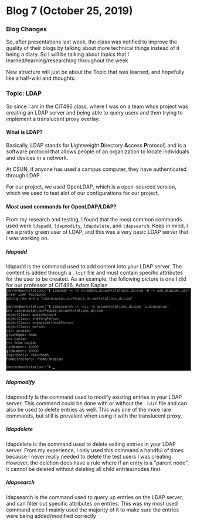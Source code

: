 # Blog 7 (October 25, 2019)

### Blog Changes

So, after presentations last week, the class was notified to improve the quality of their blogs by talking about more technical things instead of it being a diary. So I will be talking about topics that I learned/learning/researching throughout the week 

New structure will just be about the Topic that was learned, and hopefully like a half-wiki and thoughts.

### Topic: LDAP

So since I am in the CIT496 class, where I was on a team whos project was creating an LDAP server and being able to query users and then trying to implement a translucent proxy overlay. 

#### What is LDAP? 

Basically, LDAP stands for **L**ightweight **D**irectory **A**ccess **P**rotocol) and is a software protocol that allows people of an organization to locate individuals and devices in a network.  

At CSUN, if anyone has used a campus computer, they have authenticated through LDAP. 

For our project, we used OpenLDAP, which is a open-sourced version, which we used to test alot of our configurations for our project. 

#### Most used commands for OpenLDAP/LDAP?

From my research and testing, I found that the most common commands used were 
`ldapadd`, `ldapmodify`, `ldapdelete`, and `ldapsearch`.  Keep in mind, I am a pretty green user of LDAP, and this was a very basic LDAP server that I was working on. 

##### ldapadd

ldapadd is the command used to add content into your LDAP server.  The content is added through a `.ldif` file and must contain specific attributes for the user to be created. As an example, the following picture is one I did for our professor of CIT496, Adam Kaplan
![ldapadd](https://github.com/FurenchiFurai/furenchifurai.github.io/blob/master/ldapadd.png?raw=true)

##### ldapmodify

ldapmodify is the command used to modify existing entries in your LDAP server. This command could be done with or without the `.ldif` file and can also be used to delete entries as well.  This was one of the more rare commands, but still is prevalent when using it with the translucent proxy.

##### ldapdelete 

ldapdelete is the command used to delete exiting entries in your LDAP server.  From my experience, I only used this command a handful of times because I never really needed to delete the test users I was creating. However, the deletion does have a rule where if an entry is a "parent node", it cannot be deleted without deleting all child entries/nodes first. 

##### ldapsearch

ldapsearch is the command used to query up entries on the LDAP server, and can filter out specific attributes on entries.  This was my most used command since I mainly used the majority of it to make sure the entries were being added/modified correctly

